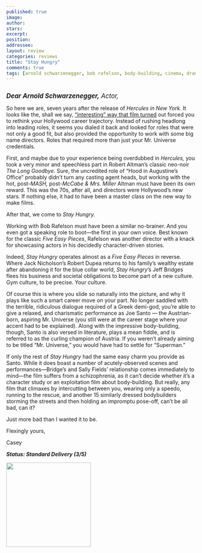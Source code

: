 ```yaml
---
published: true
image:
author: 
stars: 
excerpt: 
position: 
addressee: 
layout: review
categories: reviews
title: "Stay Hungry"
comments: true
tags: [arnold schwarzenegger, bob rafelson, body-building, cinema, drama, Early Arnold, Jeff Bridges, Letters, sally field, seventies]
---
```

<div><p><span class="full-image-block ssNonEditable"><span><a href="/letters/2012/11/14/stay-hungry.html"><img src="http://static.squarespace.com/static/5005f6bcc4aa41161b33e89e/5329cf1fe4b07c068ebf74de/5329cf1fe4b07c068ebf770b/1352906585039/stay-hungry.jpg" alt="" /></a></span></span></p>
<p><span style="font-size:120%;"><strong><em>Dear Arnold Schwarzenegger,</em></strong><em> Actor,</em></span></p>
<p>So here we are, seven years after the release of <em>Hercules in New York.</em> It looks like the, shall we say, <a href="/letters/2012/11/6/hercules-in-new-york.html">&ldquo;interesting&rdquo; way that film turned</a> out forced you to rethink your Hollywood career trajectory. Instead of rushing headlong into leading roles, it seems you dialed it back and looked for roles that were not only a good fit, but also provided the opportunity to work with some big name directors. Roles that required more than just your Mr. Universe credentials.</p>
<p>First, and maybe due to your experience being overdubbed in <em>Hercules, </em>you took a very minor and speechless part in Robert Altman&rsquo;s classic neo-noir <em>The Long Goodbye</em>. Sure, the uncredited role of &ldquo;Hood in Augustine&#8217;s Office&rdquo; probably didn&rsquo;t turn any casting agent heads, but working with the hot, post-<em>MASH,</em> post-<em>McCabe &amp; Mrs. Miller</em> Altman must have been its own reward. This was the 70s, after all, and directors were Hollywood&rsquo;s new stars. If nothing else, it had to have been a master class on the new way to make films.</p>
<p>After that, we come to <em>Stay Hungry.</em></p>
<p>Working with Bob Rafelson must have been a similar no-brainer. And you even got a speaking role to boot&mdash;the first in your own voice. Best known for the classic <em>Five Easy Pieces</em>, Rafelson was another director with a knack for showcasing actors in his decidedly character-driven stories.&nbsp;</p>
<p>Indeed, <em>Stay Hungry </em>operates almost as a <em>Five Easy Pieces</em> in reverse. Where Jack Nicholson&rsquo;s Robert Dupea returns to his family&rsquo;s wealthy estate after abandoning it for the blue collar world, <em>Stay Hungry</em>&rsquo;s Jeff Bridges flees his business and societal obligations to become part of a new culture. Gym culture, to be precise. Your culture.</p>
<p>Of course this is where you slide so naturally into the picture, and why it plays like such a smart career move on your part. No longer saddled with the terrible, ridiculous dialogue required of a Greek demi-god, you&rsquo;re able to give a relaxed, and charismatic performance as Joe Santo &mdash; the Austrian-born, aspiring Mr. Universe (you still were at the career stage where your accent had to be explained). Along with the impressive body-building, though, Santo is also versed in literature, plays a mean fiddle, and is referred to as the curling champion of Austria. If you weren&rsquo;t already aiming to be titled &ldquo;Mr. Universe,&rdquo; you would have had to settle for &ldquo;Superman.&rdquo;</p>
<p>If only the rest of <em>Stay Hungry</em> had the same easy charm you provide as Santo. While it does boast a number of acutely-observed scenes and performances&mdash;Bridge&rsquo;s and Sally Fields&rsquo; relationship comes immediately to mind&mdash;the film suffers from a schizophrenia, as it can&rsquo;t decide whether it&rsquo;s a character study or an exploitation film about body-building. But really, any film that climaxes by intercutting between you, wearing only a speedo, running to the rescue, and another 15 similarly dressed bodybuilders storming the streets and then holding an impromptu pose-off, can&rsquo;t be all bad, can it?</p>
<p>Just more bad than I wanted it to be.</p>
<p>Flexingly yours,&nbsp;</p>
<p>Casey</p>
<p><strong><em>Status: Standard Delivery (3/5)</em></strong></p>
<div><strong><em><span class="full-image-block ssNonEditable"><span><a href="http://www.zip.ca/Browse/Title.aspx?f=titleId%28109299%29"><img style="width:225px;" src="http://static.squarespace.com/static/5005f6bcc4aa41161b33e89e/5329cf1fe4b07c068ebf74de/5329cf20e4b07c068ebf7c1b/1343245704065/Rent-it-on-Zip.png" alt="" /></a></span></span><br /></em></strong></div></div>
